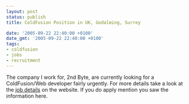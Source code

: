 ```yaml
---
layout: post
status: publish
title: ColdFusion Position in UK, Godalming, Surrey

date: '2005-09-22 22:40:00 +0100'
date_gmt: '2005-09-22 22:40:00 +0100'
tags:
- coldfusion
- jobs
- recruitment
---
```

The company I work for, 2nd Byte, are currently looking for a ColdFusion/Web developer fairly urgently. For more details take a look at the <a href="http://www.2ndbyte.com/control.cfm?MREQ=app_recruitment&show=13">job details</a> on the website. If you do apply mention you saw the information here.
